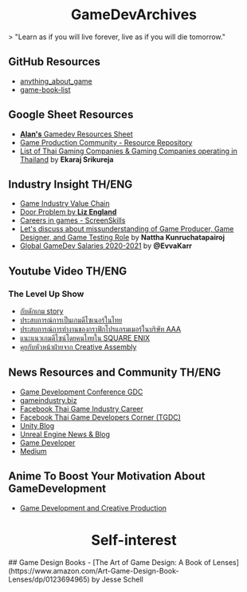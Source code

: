 <h1 align="center">GameDevArchives</h1>
> "Learn as if you will live forever, live as if you will die tomorrow."

## GitHub Resources
- [anything_about_game](https://github.com/killop/anything_about_game) 
- [game-book-list](https://github.com/killop/game-book-list)

## Google Sheet Resources
- [**Alan's** Gamedev Resources Sheet](https://docs.google.com/spreadsheets/d/11g8MCMFNrBM0CXIWrT8bej5vqR1fCJGMhoFfbS5ph3Q/edit?usp=drivesdk)
- [Game Production Community - Resource Repository](https://docs.google.com/spreadsheets/d/1InZGhpGAvsLRVsfrWSF16QiOKa8Xsr2Ky-KwGcFAFFs/edit?usp=drivesdk)
- [List of Thai Gaming Companies & Gaming Companies operating in Thailand](https://docs.google.com/spreadsheets/d/1AJ-pMh7wtuf-CHeSWk4EHAypRJluY-HWK3isXs1G39s/edit) by **Ekaraj Srikureja**

## Industry Insight TH/ENG
- [Game Industry Value Chain](https://www.slideshare.net/missstevenson01/game-value-chain)
- [Door Problem by **Liz England**](https://lizengland.com/blog/2014/04/the-door-problem/)
- [Careers in games - ScreenSkills](https://www.screenskills.com/job-profiles/browse/games/)
- [Let's discuss about missunderstanding of Game Producer, Game Designer, and Game Testing Role](https://www.blockdit.com/posts/60026e3fd349950cc8f787d7?fbclid=IwAR0RDqjzH3AZr5hjVg-mmoGsshKQTJOZyFx0wgCvG6t0U50PMJkqIW8FK3g_aem_AbyEy30ibJVvnmrOicSdZeaXSR7K1zMWnCsVvDcanUKGIPHdr_Cw_NRrZTMfpsN3FDU)  by **Nattha Kunruchatapairoj**
- [Global GameDev Salaries 2020-2021](https://docs.google.com/spreadsheets/d/1cM3_iBGF8IXZfLS5GKvC0-JWh0tS6TVYJJ-HxlguinA/edit) by **@EvvaKarr**

## Youtube Video TH/ENG
### The Level Up Show
- [กับดักเกม story](https://www.youtube.com/live/8ALvndY4wps?feature=share)
- [ประสบการณ์การเป็นเกมดีไซเนอร์ในไทย](https://www.youtube.com/live/K3V8QtNc248?feature=share)
- [ประสบการณ์การทำงานของกราฟิกโปรแกรมเมอร์ในบริษัท AAA](https://www.youtube.com/live/WdCaXoJ9Fpg?feature=share)
- [แนะแนวเกมดีไซน์โดยคนไทยใน SQUARE ENIX](https://www.youtube.com/live/Pau5P1VRb9s?feature=share)
- [คุยกับหัวหน้าฝ่ายจาก Creative Assembly](https://www.youtube.com/live/TCLHFhhHhHY?feature=share)
## News Resources and Community TH/ENG
- [Game Development Conference GDC](https://www.youtube.com/channel/UC0JB7TSe49lg56u6qH8y_MQ)
- [gameindustry.biz](https://www.gamesindustry.biz)
- [Facebook Thai Game Industry Career](https://m.facebook.com/groups/ThaiGameCareerGroup/?ref=share)
- [Facebook Thai Game Developers Corner (TGDC)](https://m.facebook.com/groups/thaigamepad/?ref=share)
- [Unity Blog](https://blog.unity.com/)
- [Unreal Engine News & Blog](https://www.unrealengine.com/en-US/feed)
- [Game Developer](https://www.gamedeveloper.com/)
- [Medium](https://medium.com/tag/game-development)

## Anime To Boost Your Motivation About GameDevelopment
- [Game Development and Creative Production](https://myanimelist.net/stacks/31231)
<h1 align="center">Self-interest</h1>
## Game Design Books
- [The Art of Game Design: A Book of Lenses](https://www.amazon.com/Art-Game-Design-Book-Lenses/dp/0123694965) by Jesse Schell
